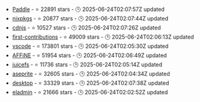 - [Paddle](https://github.com/PaddlePaddle/Paddle) - ⭐ 22891 stars - 🕒 2025-06-24T02:07:57Z updated
- [nixpkgs](https://github.com/NixOS/nixpkgs) - ⭐ 20877 stars - 🕒 2025-06-24T02:07:44Z updated
- [cdnjs](https://github.com/cdnjs/cdnjs) - ⭐ 10527 stars - 🕒 2025-06-24T02:07:26Z updated
- [first-contributions](https://github.com/firstcontributions/first-contributions) - ⭐ 49009 stars - 🕒 2025-06-24T02:06:13Z updated
- [vscode](https://github.com/microsoft/vscode) - ⭐ 173801 stars - 🕒 2025-06-24T02:05:30Z updated
- [AFFiNE](https://github.com/toeverything/AFFiNE) - ⭐ 51954 stars - 🕒 2025-06-24T02:06:49Z updated
- [juicefs](https://github.com/juicedata/juicefs) - ⭐ 11736 stars - 🕒 2025-06-24T02:05:14Z updated
- [aseprite](https://github.com/aseprite/aseprite) - ⭐ 32605 stars - 🕒 2025-06-24T02:04:34Z updated
- [desktop](https://github.com/zen-browser/desktop) - ⭐ 33329 stars - 🕒 2025-06-24T02:07:38Z updated
- [eladmin](https://github.com/elunez/eladmin) - ⭐ 21666 stars - 🕒 2025-06-24T02:02:52Z updated
